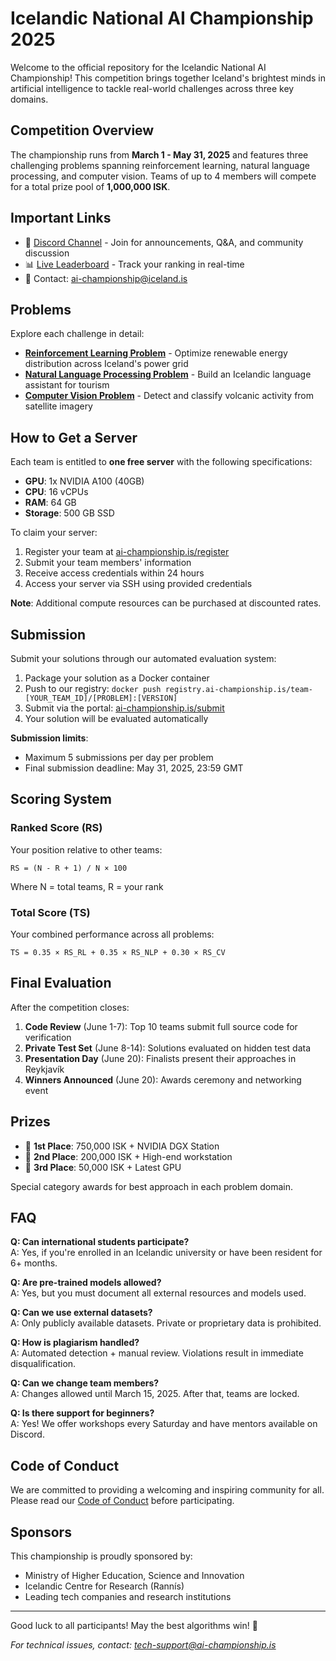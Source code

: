 # Icelandic National AI Championship 2025

Welcome to the official repository for the Icelandic National AI Championship! This competition brings together Iceland's brightest minds in artificial intelligence to tackle real-world challenges across three key domains.

## Competition Overview

The championship runs from **March 1 - May 31, 2025** and features three challenging problems spanning reinforcement learning, natural language processing, and computer vision. Teams of up to 4 members will compete for a total prize pool of **1,000,000 ISK**.

## Important Links

- 📱 [Discord Channel](https://discord.gg/iceland-ai-championship) - Join for announcements, Q&A, and community discussion
- 📊 [Live Leaderboard](https://ai-championship.is/leaderboard) - Track your ranking in real-time
- 📧 Contact: ai-championship@iceland.is

## Problems

Explore each challenge in detail:

- [**Reinforcement Learning Problem**](./RL_problem) - Optimize renewable energy distribution across Iceland's power grid
- [**Natural Language Processing Problem**](./NLP_problem) - Build an Icelandic language assistant for tourism
- [**Computer Vision Problem**](./CV_problem) - Detect and classify volcanic activity from satellite imagery

## How to Get a Server

Each team is entitled to **one free server** with the following specifications:
- **GPU**: 1x NVIDIA A100 (40GB)
- **CPU**: 16 vCPUs
- **RAM**: 64 GB
- **Storage**: 500 GB SSD

To claim your server:
1. Register your team at [ai-championship.is/register](https://ai-championship.is/register)
2. Submit your team members' information
3. Receive access credentials within 24 hours
4. Access your server via SSH using provided credentials

**Note**: Additional compute resources can be purchased at discounted rates.

## Submission

Submit your solutions through our automated evaluation system:

1. Package your solution as a Docker container
2. Push to our registry: `docker push registry.ai-championship.is/team-[YOUR_TEAM_ID]/[PROBLEM]:[VERSION]`
3. Submit via the portal: [ai-championship.is/submit](https://ai-championship.is/submit)
4. Your solution will be evaluated automatically

**Submission limits**: 
- Maximum 5 submissions per day per problem
- Final submission deadline: May 31, 2025, 23:59 GMT

## Scoring System

### Ranked Score (RS)
Your position relative to other teams:
```
RS = (N - R + 1) / N × 100
```
Where N = total teams, R = your rank

### Total Score (TS)
Your combined performance across all problems:
```
TS = 0.35 × RS_RL + 0.35 × RS_NLP + 0.30 × RS_CV
```

## Final Evaluation

After the competition closes:
1. **Code Review** (June 1-7): Top 10 teams submit full source code for verification
2. **Private Test Set** (June 8-14): Solutions evaluated on hidden test data
3. **Presentation Day** (June 20): Finalists present their approaches in Reykjavík
4. **Winners Announced** (June 20): Awards ceremony and networking event

## Prizes

- 🥇 **1st Place**: 750,000 ISK + NVIDIA DGX Station
- 🥈 **2nd Place**: 200,000 ISK + High-end workstation
- 🥉 **3rd Place**: 50,000 ISK + Latest GPU

Special category awards for best approach in each problem domain.

## FAQ

**Q: Can international students participate?**  
A: Yes, if you're enrolled in an Icelandic university or have been resident for 6+ months.

**Q: Are pre-trained models allowed?**  
A: Yes, but you must document all external resources and models used.

**Q: Can we use external datasets?**  
A: Only publicly available datasets. Private or proprietary data is prohibited.

**Q: How is plagiarism handled?**  
A: Automated detection + manual review. Violations result in immediate disqualification.

**Q: Can we change team members?**  
A: Changes allowed until March 15, 2025. After that, teams are locked.

**Q: Is there support for beginners?**  
A: Yes! We offer workshops every Saturday and have mentors available on Discord.

## Code of Conduct

We are committed to providing a welcoming and inspiring community for all. Please read our [Code of Conduct](https://ai-championship.is/code-of-conduct) before participating.

## Sponsors

This championship is proudly sponsored by:
- Ministry of Higher Education, Science and Innovation
- Icelandic Centre for Research (Rannís)
- Leading tech companies and research institutions

---

Good luck to all participants! May the best algorithms win! 🚀

*For technical issues, contact: tech-support@ai-championship.is*
